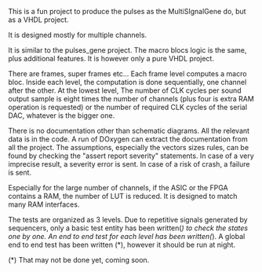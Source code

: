 This is a fun project to produce the pulses as the MultiSIgnalGene do, but as a VHDL project.

It is designed mostly for multiple channels.

It is similar to the pulses_gene project. The macro blocs logic is the same, plus additional features. It is however only a pure VHDL project.

There are frames, super frames etc... Each frame level computes a macro bloc.
Inside each level, the computation is done sequentially, one channel after the other. 
At the lowest level, The number of CLK cycles per sound output sample is eight times the number of channels (plus four is extra RAM operation is requested) or the number of required CLK cycles of the serial DAC, whatever is the bigger one.

There is no documentation other than schematic diagrams. All the relevant data is in the code. A run of DOxygen can extract the documentation from all the project.
The assumptions, especially the vectors sizes rules, can be found by checking the "assert report severity" statements. In case of a very imprecise result, a severity error is sent. In case of a risk of crash, a failure is sent.

Especially for the large number of channels, if the ASIC or the FPGA contains a RAM, the number of LUT is reduced. It is designed to match many RAM interfaces.

The tests are organized as 3 levels.
Due to repetitive signals generated by sequencers, only a basic test entity has been written(*) to check the states one by one.
An end to end test for each level has been written(*).
A global end to end test has been written (*), however it should be run at night.

(*) That may not be done yet, coming soon.

